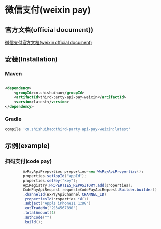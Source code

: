 # 微信支付(weixin pay)

## 官方文档(official document))

[微信支付官方文档(weixin official document)](https://pay.weixin.qq.com/wiki/doc/api/index.html)

## 安装(Installation)

### Maven

```xml

<dependency>
    <groupId>cn.shishuihao</groupId>
    <artifactId>third-party-api-pay-weixin</artifactId>
    <version>latest</version>
</dependency>
```

### Gradle

```groovy
compile 'cn.shishuihao:third-party-api-pay-weixin:latest'
```

## 示例(example)

### 扫码支付(code pay)

```java
        WxPayApiProperties properties=new WxPayApiProperties();
        properties.setAppId("appId");
        properties.setKey("key");
        ApiRegistry.PROPERTIES_REPOSITORY.add(properties);
        CodePayApiRequest request=CodePayApiRequest.Builder.builder()
        .channelId(WxPayApiChannel.CHANNEL_ID)
        .propertiesId(properties.id())
        .subject("Apple iPhone11 128G")
        .outTradeNo("2234567890")
        .totalAmount(1)
        .authCode("")
        .build();
```

